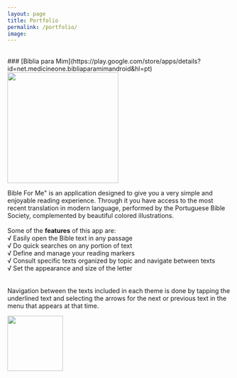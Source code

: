 ```yaml
---
layout: page
title: Portfolio
permalink: /portfolio/
image:
---
```

<br>
### [Bíblia para Mim](https://play.google.com/store/apps/details?id=net.medicineone.bibliaparamimandroid&hl=pt)

<img width="250" src="{{site.baseurl}}/images/biblia_para_mim.png">

Bible For Me" is an application designed to give you a very simple and enjoyable reading experience. Through it you have access to the most recent translation in modern language, performed by the Portuguese Bible Society, complemented by beautiful colored illustrations.
<br>
<br>
Some of the <strong>features</strong> of this app are:
<br>
√ Easily open the Bible text in any passage
<br>
√ Do quick searches on any portion of text
<br>
√ Define and manage your reading markers
<br>
√ Consult specific texts organized by topic and navigate between texts
<br>
√ Set the appearance and size of the letter
<br>
<br>
<br>
Navigation between the texts included in each theme is done by tapping the underlined text and selecting the arrows for the next or previous text in the menu that appears at that time.

<a href="https://play.google.com/store/apps/details?id=net.medicineone.bibliaparamimandroid&hl=en"> 
	<img width="125" src="{{site.baseurl}}/images/google-play-badge-biblia-para-mim.png">
</a>
